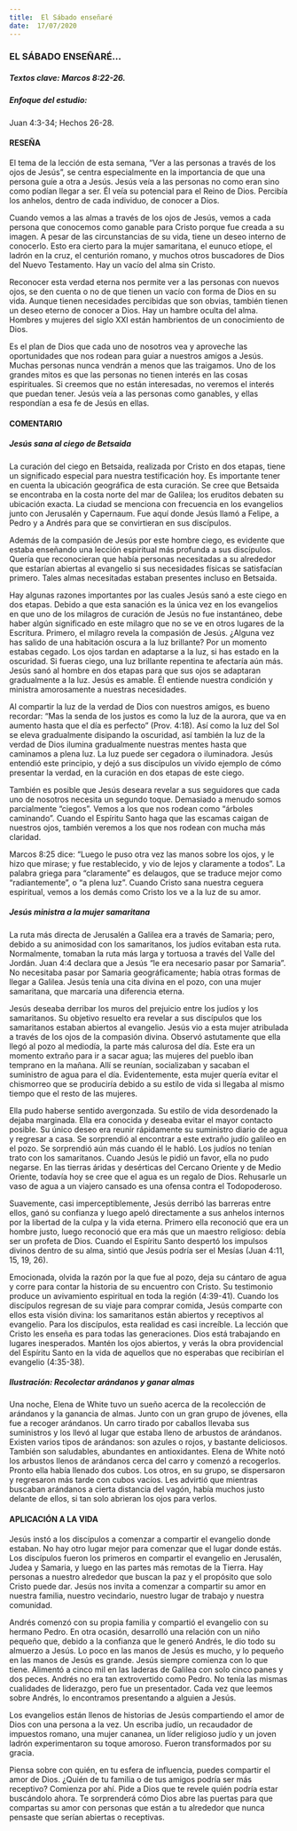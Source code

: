 ```yaml
---
title:  El Sábado enseñaré
date:  17/07/2020
---
```


### EL SÁBADO ENSEÑARÉ...

##### Textos clave: Marcos 8:22-26.

##### Enfoque del estudio:

Juan 4:3-34; Hechos 26-28.

#### RESEÑA

El tema de la lección de esta semana, “Ver a las personas a través de los ojos de Jesús”, se centra especialmente en la importancia de que una persona guíe a otra a Jesús. Jesús veía a las personas no como eran sino como podían llegar a ser. Él veía su potencial para el Reino de Dios. Percibía los anhelos, dentro de cada individuo, de conocer a Dios.

Cuando vemos a las almas a través de los ojos de Jesús, vemos a cada persona que conocemos como ganable para Cristo porque fue creada a su imagen. A pesar de las circunstancias de su vida, tiene un deseo interno de conocerlo. Esto era cierto para la mujer samaritana, el eunuco etíope, el ladrón en la cruz, el centurión romano, y muchos otros buscadores de Dios del Nuevo Testamento. Hay un vacío del alma sin Cristo.

Reconocer esta verdad eterna nos permite ver a las personas con nuevos ojos, se den cuenta o no de que tienen un vacío con forma de Dios en su vida. Aunque tienen necesidades percibidas que son obvias, también tienen un deseo eterno de conocer a Dios. Hay un hambre oculta del alma. Hombres y mujeres del siglo XXI están hambrientos de un conocimiento de Dios.

Es el plan de Dios que cada uno de nosotros vea y aproveche las oportunidades que nos rodean para guiar a nuestros amigos a Jesús. Muchas personas nunca vendrán a menos que las traigamos. Uno de los grandes mitos es que las personas no tienen interés en las cosas espirituales. Si creemos que no están interesadas, no veremos el interés que puedan tener. Jesús veía a las personas como ganables, y ellas respondían a esa fe de Jesús en ellas.

#### COMENTARIO

##### Jesús sana al ciego de Betsaida

La curación del ciego en Betsaida, realizada por Cristo en dos etapas, tiene un significado especial para nuestra testificación hoy. Es importante tener en cuenta la ubicación geográfica de esta curación. Se cree que Betsaida se encontraba en la costa norte del mar de Galilea; los eruditos debaten su ubicación exacta. La ciudad se menciona con frecuencia en los evangelios junto con Jerusalén y Capernaum. Fue aquí donde Jesús llamó a Felipe, a Pedro y a Andrés para que se convirtieran en sus discípulos.

Además de la compasión de Jesús por este hombre ciego, es evidente que estaba enseñando una lección espiritual más profunda a sus discípulos. Quería que reconocieran que había personas necesitadas a su alrededor que estarían abiertas al evangelio si sus necesidades físicas se satisfacían primero. Tales almas necesitadas estaban presentes incluso en Betsaida.

Hay algunas razones importantes por las cuales Jesús sanó a este ciego en dos etapas. Debido a que esta sanación es la única vez en los evangelios en que uno de los milagros de curación de Jesús no fue instantáneo, debe haber algún significado en este milagro que no se ve en otros lugares de la Escritura. Primero, el milagro revela la compasión de Jesús. ¿Alguna vez has salido de una habitación oscura a la luz brillante? Por un momento estabas cegado. Los ojos tardan en adaptarse a la luz, si has estado en la oscuridad. Si fueras ciego, una luz brillante repentina te afectaría aún más. Jesús sanó al hombre en dos etapas para que sus ojos se adaptaran gradualmente a la luz. Jesús es amable. Él entiende nuestra condición y ministra amorosamente a nuestras necesidades.

Al compartir la luz de la verdad de Dios con nuestros amigos, es bueno recordar: “Mas la senda de los justos es como la luz de la aurora, que va en aumento hasta que el día es perfecto” (Prov. 4:18). Así como la luz del Sol se eleva gradualmente disipando la oscuridad, así también la luz de la verdad de Dios ilumina gradualmente nuestras mentes hasta que caminamos a plena luz. La luz puede ser cegadora o iluminadora. Jesús entendió este principio, y dejó a sus discípulos un vívido ejemplo de cómo presentar la verdad, en la curación en dos etapas de este ciego.

También es posible que Jesús deseara revelar a sus seguidores que cada uno de nosotros necesita un segundo toque. Demasiado a menudo somos parcialmente “ciegos”. Vemos a los que nos rodean como “árboles caminando”. Cuando el Espíritu Santo haga que las escamas caigan de nuestros ojos, también veremos a los que nos rodean con mucha más claridad.

Marcos 8:25 dice: “Luego le puso otra vez las manos sobre los ojos, y le hizo que mirase; y fue restablecido, y vio de lejos y claramente a todos”. La palabra griega para “claramente” es delaugos, que se traduce mejor como “radiantemente”, o “a plena luz”. Cuando Cristo sana nuestra ceguera espiritual, vemos a los demás como Cristo los ve a la luz de su amor.

##### Jesús ministra a la mujer samaritana

La ruta más directa de Jerusalén a Galilea era a través de Samaria; pero, debido a su animosidad con los samaritanos, los judíos evitaban esta ruta. Normalmente, tomaban la ruta más larga y tortuosa a través del Valle del Jordán. Juan 4:4 declara que a Jesús “le era necesario pasar por Samaria”. No necesitaba pasar por Samaria geográficamente; había otras formas de llegar a Galilea. Jesús tenía una cita divina en el pozo, con una mujer samaritana, que marcaría una diferencia eterna.

Jesús deseaba derribar los muros del prejuicio entre los judíos y los samaritanos. Su objetivo resuelto era revelar a sus discípulos que los samaritanos estaban abiertos al evangelio. Jesús vio a esta mujer atribulada a través de los ojos de la compasión divina. Observó astutamente que ella llegó al pozo al mediodía, la parte más calurosa del día. Este era un momento extraño para ir a sacar agua; las mujeres del pueblo iban temprano en la mañana. Allí se reunían, socializaban y sacaban el suministro de agua para el día. Evidentemente, esta mujer quería evitar el chismorreo que se produciría debido a su estilo de vida si llegaba al mismo tiempo que el resto de las mujeres.

Ella pudo haberse sentido avergonzada. Su estilo de vida desordenado la dejaba marginada. Ella era conocida y deseaba evitar el mayor contacto posible. Su único deseo era reunir rápidamente su suministro diario de agua y regresar a casa. Se sorprendió al encontrar a este extraño judío galileo en el pozo. Se sorprendió aún más cuando él le habló. Los judíos no tenían trato con los samaritanos. Cuando Jesús le pidió un favor, ella no pudo negarse. En las tierras áridas y desérticas del Cercano Oriente y de Medio Oriente, todavía hoy se cree que el agua es un regalo de Dios. Rehusarle un vaso de agua a un viajero cansado es una ofensa contra el Todopoderoso.

Suavemente, casi imperceptiblemente, Jesús derribó las barreras entre ellos, ganó su confianza y luego apeló directamente a sus anhelos internos por la libertad de la culpa y la vida eterna. Primero ella reconoció que era un hombre justo, luego reconoció que era más que un maestro religioso: debía ser un profeta de Dios. Cuando el Espíritu Santo despertó los impulsos divinos dentro de su alma, sintió que Jesús podría ser el Mesías (Juan 4:11, 15, 19, 26).

Emocionada, olvida la razón por la que fue al pozo, deja su cántaro de agua y corre para contar la historia de su encuentro con Cristo. Su testimonio produce un avivamiento espiritual en toda la región (4:39-41). Cuando los discípulos regresan de su viaje para comprar comida, Jesús comparte con ellos esta visión divina: los samaritanos están abiertos y receptivos al evangelio. Para los discípulos, esta realidad es casi increíble. La lección que Cristo les enseña es para todas las generaciones. Dios está trabajando en lugares inesperados. Mantén los ojos abiertos, y verás la obra providencial del Espíritu Santo en la vida de aquellos que no esperabas que recibirían el evangelio (4:35-38).

##### Ilustración: Recolectar arándanos y ganar almas

Una noche, Elena de White tuvo un sueño acerca de la recolección de arándanos y la ganancia de almas. Junto con un gran grupo de jóvenes, ella fue a recoger arándanos. Un carro tirado por caballos llevaba sus suministros y los llevó al lugar que estaba lleno de arbustos de arándanos. Existen varios tipos de arándanos: son azules o rojos, y bastante deliciosos. También son saludables, abundantes en antioxidantes. Elena de White notó los arbustos llenos de arándanos cerca del carro y comenzó a recogerlos. Pronto ella había llenado dos cubos. Los otros, en su grupo, se dispersaron y regresaron más tarde con cubos vacíos. Les advirtió que mientras buscaban arándanos a cierta distancia del vagón, había muchos justo delante de ellos, si tan solo abrieran los ojos para verlos.

#### APLICACIÓN A LA VIDA

Jesús instó a los discípulos a comenzar a compartir el evangelio donde estaban. No hay otro lugar mejor para comenzar que el lugar donde estás. Los discípulos fueron los primeros en compartir el evangelio en Jerusalén, Judea y Samaria, y luego en las partes más remotas de la Tierra. Hay personas a nuestro alrededor que buscan la paz y el propósito que solo Cristo puede dar. Jesús nos invita a comenzar a compartir su amor en nuestra familia, nuestro vecindario, nuestro lugar de trabajo y nuestra comunidad.

Andrés comenzó con su propia familia y compartió el evangelio con su hermano Pedro. En otra ocasión, desarrolló una relación con un niño pequeño que, debido a la confianza que le generó Andrés, le dio todo su almuerzo a Jesús. Lo poco en las manos de Jesús es mucho, y lo pequeño en las manos de Jesús es grande. Jesús siempre comienza con lo que tiene. Alimentó a cinco mil en las laderas de Galilea con solo cinco panes y dos peces. Andrés no era tan extrovertido como Pedro. No tenía las mismas cualidades de liderazgo, pero fue un presentador. Cada vez que leemos sobre Andrés, lo encontramos presentando a alguien a Jesús.

Los evangelios están llenos de historias de Jesús compartiendo el amor de Dios con una persona a la vez. Un escriba judío, un recaudador de impuestos romano, una mujer cananea, un líder religioso judío y un joven ladrón experimentaron su toque amoroso. Fueron transformados por su gracia.

Piensa sobre con quién, en tu esfera de influencia, puedes compartir el amor de Dios. ¿Quién de tu familia o de tus amigos podría ser más receptivo? Comienza por ahí. Pide a Dios que te revele quién podría estar buscándolo ahora. Te sorprenderá cómo Dios abre las puertas para que compartas su amor con personas que están a tu alrededor que nunca pensaste que serían abiertas o receptivas.